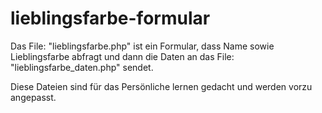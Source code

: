 # lieblingsfarbe-formular
Das File: "lieblingsfarbe.php" ist ein Formular, dass Name sowie Lieblingsfarbe abfragt
und dann die Daten an das File: "lieblingsfarbe_daten.php" sendet. 

Diese Dateien sind für das Persönliche lernen gedacht und werden vorzu angepasst.
